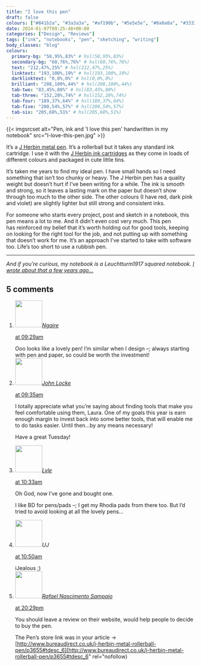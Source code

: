 ```yaml
---
title: "I love this pen"
draft: false
colours: ["#841b2a", "#3a3a3a", "#af190b", "#5e5e5e", "#0a0a0a", "#333333", "#0a0a0a"]
date: 2014-01-07T09:25:48+00:00
categories: ["Design", "Reviews"]
tags: ["ink", "notebooks", "pen", "sketching", "writing"]
body_classes: "blog"
colours:
  primary-bg: "58,95%,83%" # hsl(58,95%,83%)
  secondary-bg: "60,76%,76%" # hsl(60,76%,76%)
  text: "212,47%,25%" # hsl(212,47%,25%)
  linktext: "193,100%,19%" # hsl(193,100%,19%)
  darklinktext: "0,0%,0%" # hsl(0,0%,0%)
  brilliant: "208,100%,44%" # hsl(208,100%,44%)
  tab-two: "83,45%,80%" # hsl(83,45%,80%)
  tab-three: "152,28%,74%" # hsl(152,28%,74%)
  tab-four: "189,37%,64%" # hsl(189,37%,64%)
  tab-five: "200,54%,57%" # hsl(200,54%,57%)
  tab-six: "205,68%,51%" # hsl(205,68%,51%)
---
```


{{< imgsrcset alt="Pen, ink and 'I love this pen' handwritten in my notebook" src="I-love-this-pen.jpg" >}}

It’s a [J Herbin metal pen](http://www.bureaudirect.co.uk/j-herbin-metal-rollerball-pen/p3655). It’s a rollerball but it takes any standard ink cartridge. I use it with the [J Herbin ink cartridges](http://www.bureaudirect.co.uk/j-herbin-ink-cartridges-pk-6/p2926) as they come in loads of different colours and packaged in cute little tins.

It’s taken me years to find my ideal pen. I have small hands so I need something that isn’t too chunky or heavy. The J Herbin pen has a quality weight but doesn’t hurt if I’ve been writing for a while. The ink is smooth and strong, so it leaves a lasting mark on the paper but doesn’t show through too much to the other side. The other colours (I have red, dark pink and violet) are slightly lighter but still strong and consistent inks.

For someone who starts every project, post and sketch in a notebook, this pen means a lot to me. And it didn’t even cost very much. This pen has reinforced my belief that it’s worth holding out for good tools, keeping on looking for the right tool for the job, and not putting up with something that doesn’t work for me. It’s an approach I’ve started to take with software too. Life’s too short to use a rubbish pen.

---

*And if you’re curious, my notebook is a Leuchtturm1917 squared notebook. [I wrote about that a few years ago…](/notebooks-and-getting-over-moleskine/ "Notebooks and Getting Over Moleskine")*

## 5 comments

<ol class="commentlist">
	<li class="comment even thread-even depth-1" id="li-comment-7065">
			<div class="comment-author vcard">
			<img alt='' src='https://secure.gravatar.com/avatar/9d852ad65e88b3836261a29d427849b2?s=72&amp;d=mm&amp;r=g' srcset='https://secure.gravatar.com/avatar/9d852ad65e88b3836261a29d427849b2?s=144&amp;d=mm&amp;r=g 2x' class='avatar avatar-72 photo' height='72' width='72' /><cite class="fn"><a href='http://designack.com' rel='external nofollow' class='url'>Ngaire</a></cite>
				<aside class="comment-meta commentmetadata"><p><a href="#comment-7065"><time datetime="2014-01-07T09:29:57+00:00" pubdate class="published">
		 at <span class="hours">09:29am</span></time></a></p>
	</aside>
	</div>
	<div class="comment-entry">
		Ooo looks like a lovely pen! I’m similar when I design –; always starting with pen and paper, so could be worth the investment!
	</div>
</li>
	<li class="comment odd alt thread-odd thread-alt depth-1" id="li-comment-7066">
			<div class="comment-author vcard">
			<img alt='' src='https://secure.gravatar.com/avatar/288f43b2e85b2451c08aa86f0e0453ad?s=72&amp;d=mm&amp;r=g' srcset='https://secure.gravatar.com/avatar/288f43b2e85b2451c08aa86f0e0453ad?s=144&amp;d=mm&amp;r=g 2x' class='avatar avatar-72 photo' height='72' width='72' /><cite class="fn"><a href='http://www.lockedowndesign.com' rel='external nofollow' class='url'>John Locke</a></cite>
				<aside class="comment-meta commentmetadata"><p><a href="#comment-7066"><time datetime="2014-01-07T09:35:00+00:00" pubdate class="published">
		 at <span class="hours">09:35am</span></time></a></p>
	</aside>
	</div>
	<div class="comment-entry">
		<p>I totally appreciate what you’re saying about finding tools that make you feel comfortable using them, Laura. One of my goals this year is earn enough margin to invest back into some better tools, that will enable me to do tasks easier. Until then&#8230;by any means necessary!

Have a great Tuesday!</p>	</div>
</li>
	<li class="comment even thread-even depth-1" id="li-comment-7069">
			<div class="comment-author vcard">
			<img alt='' src='https://secure.gravatar.com/avatar/aa4c59149898515c0df5f15d3494affe?s=72&amp;d=mm&amp;r=g' srcset='https://secure.gravatar.com/avatar/aa4c59149898515c0df5f15d3494affe?s=144&amp;d=mm&amp;r=g 2x' class='avatar avatar-72 photo' height='72' width='72' /><cite class="fn"><a href='http://www.dummies-for-destruction.co.uk/random' rel='external nofollow' class='url'>Lyle</a></cite>
				<aside class="comment-meta commentmetadata"><p><a href="#comment-7069"><time datetime="2014-01-07T10:33:36+00:00" pubdate class="published">
		 at <span class="hours">10:33am</span></time></a></p>
	</aside>
	</div>
	<div class="comment-entry">
		Oh God, now I’ve gone and bought one.

I like BD for pens/pads –; I get my Rhodia pads from there too. But I’d tried to avoid looking at all the lovely pens&#8230;
	</div>
</li>
	<li class="comment odd alt thread-odd thread-alt depth-1" id="li-comment-7072">
			<div class="comment-author vcard">
			<img alt='' src='https://secure.gravatar.com/avatar/5607c837d7e00ae696473fb9c33a5648?s=72&amp;d=mm&amp;r=g' srcset='https://secure.gravatar.com/avatar/5607c837d7e00ae696473fb9c33a5648?s=144&amp;d=mm&amp;r=g 2x' class='avatar avatar-72 photo' height='72' width='72' /><cite class="fn">UJ</cite>
				<aside class="comment-meta commentmetadata"><p><a href="#comment-7072"><time datetime="2014-01-07T10:50:18+00:00" pubdate class="published">
		 at <span class="hours">10:50am</span></time></a></p>
	</aside>
	</div>
	<div class="comment-entry">
		iJealous ;)
	</div>
</li>
	<li class="comment even thread-even depth-1" id="li-comment-7261">
			<div class="comment-author vcard">
			<img alt='' src='https://secure.gravatar.com/avatar/0d8f8cccbe0525866349344c452a3307?s=72&amp;d=mm&amp;r=g' srcset='https://secure.gravatar.com/avatar/0d8f8cccbe0525866349344c452a3307?s=144&amp;d=mm&amp;r=g 2x' class='avatar avatar-72 photo' height='72' width='72' /><cite class="fn"><a href='http://rafaelns.com' rel='external nofollow' class='url'>Rafael Nascimento Sampaio</a></cite>
				<aside class="comment-meta commentmetadata"><p><a href="#comment-7261"><time datetime="2014-01-09T20:29:23+00:00" pubdate class="published">
		 at <span class="hours">20:29pm</span></time></a></p>
	</aside>
	</div>
	<div class="comment-entry">
		You should leave a review on their website, would help people to decide to buy the pen.

The Pen’s store link was in your article -&gt; [http://www.bureaudirect.co.uk/j-herbin-metal-rollerball-pen/p3655#tdesc_6](http://www.bureaudirect.co.uk/j-herbin-metal-rollerball-pen/p3655#tdesc_6" rel="nofollow)
	</div>
</li>
</ol>
